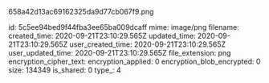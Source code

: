 658a42d13ac69162325da9d77cb067f9.png

id: 5c5ee94bed9f44fba3ee65ba009dcaff
mime: image/png
filename: 
created_time: 2020-09-21T23:10:29.565Z
updated_time: 2020-09-21T23:10:29.565Z
user_created_time: 2020-09-21T23:10:29.565Z
user_updated_time: 2020-09-21T23:10:29.565Z
file_extension: png
encryption_cipher_text: 
encryption_applied: 0
encryption_blob_encrypted: 0
size: 134349
is_shared: 0
type_: 4